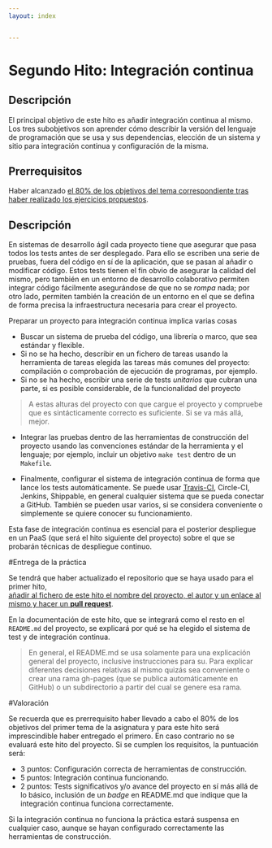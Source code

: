 ```yaml
---
layout: index


---
```

Segundo Hito: Integración continua
=====================================

Descripción
-----------------

El principal objetivo de este hito es añadir integración
continua al mismo. Los tres subobjetivos son aprender cómo describir
la versión del lenguaje de programación que se usa y sus dependencias,
elección de un sistema y sitio para integración continua y
configuración de la misma.

Prerrequisitos
--------------------

Haber alcanzado
[el 80% de los objetivos del tema correspondiente tras haber realizado los ejercicios propuestos](../temas/Desarrollo_basado_en_pruebas). 

Descripción
----------------

En sistemas de desarrollo ágil cada proyecto tiene que asegurar que
pasa todos los tests antes de ser desplegado. Para ello se escriben
una serie de pruebas, fuera del código en sí de la aplicación, que se pasan al añadir o modificar código. Estos
tests tienen el fin obvio de asegurar la calidad del mismo, pero
también en un entorno de desarrollo colaborativo permiten integrar
código fácilmente asegurándose de que no se *rompa* nada; por otro
lado, permiten también la creación de un entorno en el que se defina
de forma precisa la infraestructura necesaria para crear el proyecto.

Preparar un proyecto para integración continua implica varias cosas

- Buscar un sistema de prueba del código, una librería o marco, que sea estándar y
  flexible.
- Si no se ha hecho, describir en un fichero de tareas usando la
  herramienta de tareas elegida las tareas más comunes del proyecto:
  compilación o comprobación de ejecución de programas, por ejemplo.
- Si no se ha hecho, escribir una serie de tests *unitarios* que
  cubran una parte, si es posible considerable, de la funcionalidad
  del proyecto
>A estas alturas del proyecto con que cargue el proyecto y compruebe
>  que es sintácticamente correcto es suficiente. Si se va más allá,
>  mejor.
  
- Integrar las pruebas dentro de las herramientas de construcción del
  proyecto usando las convenciones estándar de la herramienta y el lenguaje; por
  ejemplo, incluir un objetivo `make test` dentro de un `Makefile`.
  
- Finalmente, configurar el sistema de integración continua de forma
  que lance los tests automáticamente. Se puede usar [Travis-CI](https://travis-ci.org/),
  Circle-CI, Jenkins, Shippable, en 
  general cualquier sistema que se pueda conectar a GitHub. También se
  pueden usar varios, si se considera conveniente o simplemente se
  quiere conocer su funcionamiento.

Esta fase de integración continua es esencial para el posterior
despliegue en un PaaS (que será el hito siguiente del proyecto) sobre el que se probarán técnicas de despliegue
continuo. 

#Entrega de la práctica


Se tendrá que haber actualizado el repositorio que se haya usado para el primer hito,  
[añadir al fichero de este hito el nombre del proyecto, el autor y un enlace al mismo y hacer un **pull request**](https://github.com/JJ/clases-CC-2015-16/practicas/2.md).

En la documentación de este hito, que se integrará como el resto en el `README.md`
del proyecto, se explicará por qué se ha elegido el sistema de test y
de integración continua.
> En general, el README.md se usa solamente para una explicación
> general del proyecto, inclusive instrucciones para su. Para explicar
>diferentes decisiones relativas al mismo quizás sea conveniente o
>crear una rama gh-pages (que se publica automáticamente en GitHub) o
>un subdirectorio a partir del cual se genere esa rama.

#Valoración


Se recuerda que es prerrequisito haber llevado a cabo el 80% de los
objetivos del primer tema de la asignatura y para este hito será
imprescindible haber entregado el primero. En caso contrario no se
evaluará este hito del proyecto. Si se cumplen los requisitos, la
puntuación será:

* 3 puntos: Configuración correcta de herramientas de construcción.
* 5 puntos: Integración continua funcionando. 
* 2 puntos: Tests significativos y/o avance del proyecto en sí más
  allá de lo básico, inclusión de un *badge* en README.md que indique
  que la integración continua funciona correctamente. 
  
Si la integración continua no funciona la práctica estará suspensa
  en cualquier caso, aunque se hayan configurado correctamente las
  herramientas de construcción. 
